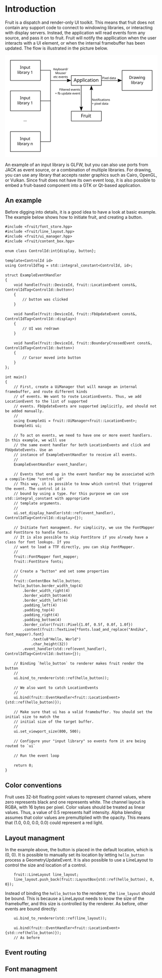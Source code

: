 # Introduction

Fruit is a dispatch and render-only UI toolkit. This means that fruit does not contain any support
code to connect to windowing libraries, or interacting with display servers. Instead, the application
will read events form any source, and pass it on to fruit. Fruit will notify the appllication when
the user interacts with a UI element, or when the internal framebuffer has been updated. The flow
is illustrated in the picture below.

<img src="dataflow.svg" alt="Fruit data flow">

An example of an input library is GLFW, but you can also use ports from JACK as event source, or a
combination of multiple libraries. For drawing, you can use any library that accepts raster graphics
such as Cairo, OpenGL, or Vulkan. Since fruit does not have its own event loop, it is also possible
to embed a fruit-based component into a GTK or Qt-based application.

## An example

Before digging into details, it is a good idea to have a look at basic example. The example below
shows how to initiate fruit, and creating a button.

~~~{.cpp}
#include <fruit/font_store.hpp>
#include <fruit/line_layout.hpp>
#include <fruit/ui_manager.hpp>
#include <fruit/content_box.hpp>

enum class ControlId:int{display, button};

template<ControlId id>
using ControlIdTag = std::integral_constant<ControlId, id>;

struct ExampleEventHandler
{
	void handle(fruit::DeviceId, fruit::LocationEvent const&, ControlIdTag<ControlId::button>)
	{
		// button was clicked
	}

	void handle(fruit::DeviceId, fruit::FbUpdateEvent const&, ControlIdTag<ControlId::display>)
	{
		// UI was redrawn
	}

	void handle(fruit::DeviceId, fruit::BoundaryCrossedEvent const&, ControlIdTag<ControlId::button>)
	{
		// Cursor moved into button
	}
};

int main()
{
	// First, create a UiManager that will manage an internal framebuffer, and route different kinds
	// of events. We want to route LocationEvents. Thus, we add LocationEvent to the list of supported
	// events. FbUpdateEvents are supported implicitly, and should not be added manually.
	//
	using ExampleUi = fruit::UiManager<fruit::LocationEvent>;
	ExampleUi ui;

	// To act on events, we need to have one or more event handlers. In this example, we will use
	// the same event handler for both LocationEvents and click and FbUpdateEvents. Use an
	// instance of ExampleEventHandler to receive all events.
	//
	ExampleEventHandler event_handler;

	// Events that end up in the event handler may be associated with a compile-time "control id"
	// This way, it is possible to know which control that triggered the event. The control id is
	// bound by using a type. For this purpose we can use std::integral_constant with appropriate
	// template arguments.
	//
	ui.set_display_handler(std::ref(event_handler), ControlIdTag<ControlId::display>{});

	// Initiate font managment. For simplicity, we use the FontMapper and FontStore to handle fonts.
	// It is also possible to skip FontStore if you already have a class for font lookups. If you
	// want to load a TTF directly, you can skip FontMapper.
	//
	fruit::FontMapper font_mapper;
	fruit::FontStore fonts;

	// Create a "button" and set some properties
	//
	fruit::ContentBox hello_button;
	hello_button.border_width_top(4)
		.border_width_right(4)
		.border_width_bottom(4)
		.border_width_left(4)
		.padding_left(4)
		.padding_top(4)
		.padding_right(4)
		.padding_bottom(4)
		.border_color(fruit::Pixel{1.0f, 0.5f, 0.0f, 1.0f})
		.content(fruit::TextLine{*fonts.load_and_replace("Andika", font_mapper).font}
			.text(u8"Hello, World")
			.char_height(32))
		.event_handler(std::ref(event_handler), ControlIdTag<ControlId::button>{});

	// Binding `hello_button` to renderer makes fruit render the button
	//
	ui.bind_to_renderer(std::ref(hello_button));

	// We also want to catch LocationEvents
	//
	ui.bind(fruit::EventHandler<fruit::LocationEvent>{std::ref(hello_button)});

	// Make sure that ui has a valid framebuffer. You should set the initial size to match the
	// initial size of the target buffer.
	//
	ui.set_viewport_size(800, 500);

	// Configure your "input library" so events form it are being routed to `ui`

	// Run the event loop

	return 0;
}
~~~

## Color conventions

Fruit uses 32-bit floating point values to represent channel values, where zero represents black and
one represents white. The channel layout is RGBA, with 16 bytes per pixel. Color values should be
treated as linear values. Thus, a value of 0.5 represents half intensity. Alpha blending assumes that
color values are premultiplied with the opacity. This means that (1.0, 0.0, 0.0, 0.0) could represent
a red light.

## Layout managment

In the example above, the button is placed in the default location, which is (0, 0). It is possible
to manually set its location by letting `hello_button` process a GeometryUpdateEvent. It is also
possible to use a LineLayout to control the size and location of a control.

~~~{.cpp}
	fruit::LineLayout line_layout;
	line_layout.push_back(fruit::LayoutBox{std::ref(hello_button), 0, 0});
~~~

Instead of binding the `hello_button` to the renderer, the `line_layout` should be bound. This is
because a LineLayout needs to know the size of the framebuffer, and this size is controlled by the
renderer. As before, other events are bound directly:

~~~{.cpp}
	ui.bind_to_renderer(std::ref(line_layout));

	ui.bind(fruit::EventHandler<fruit::LocationEvent>{std::ref(hello_button)});
	// As before
~~~

## Event routing

## Font managment
